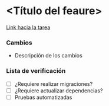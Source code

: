 # <Título del feaure>
[Link hacia la tarea](https://kemok.teamwork.com/#/home/work)

### Cambios
- Descripción de los cambios

### Lista de verificación
- [ ] ¿Requiere realizar migraciones?
- [ ] ¿Requiere actualizar dependencias?
- [ ] Pruebas automatizadas
